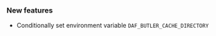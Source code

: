 <!-- Delete the sections that don't apply -->

### New features

- Conditionally set environment variable `DAF_BUTLER_CACHE_DIRECTORY`
